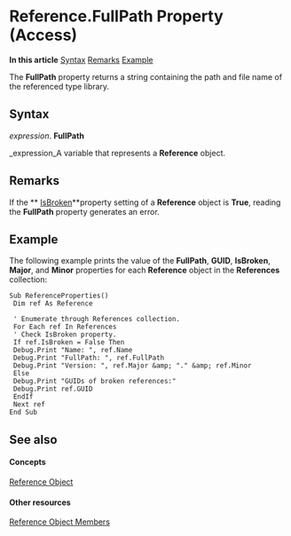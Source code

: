 
# Reference.FullPath Property (Access)

 **In this article**
 [Syntax](#sectionSection0)
 [Remarks](#sectionSection1)
 [Example](#sectionSection2)


The  **FullPath** property returns a string containing the path and file name of the referenced type library.

## Syntax
<a name="sectionSection0"> </a>

 _expression_. **FullPath**

 _expression_A variable that represents a  **Reference** object.


## Remarks
<a name="sectionSection1"> </a>

If the  ** [IsBroken](7a0bce38-0362-2645-a934-ddfb92322bcd.md)**property setting of a  **Reference** object is **True**, reading the  **FullPath** property generates an error.


## Example
<a name="sectionSection2"> </a>

The following example prints the value of the  **FullPath**,  **GUID**,  **IsBroken**,  **Major**, and  **Minor** properties for each **Reference** object in the **References** collection:


```
Sub ReferenceProperties() 
 Dim ref As Reference 
 
 ' Enumerate through References collection. 
 For Each ref In References 
 ' Check IsBroken property. 
 If ref.IsBroken = False Then 
 Debug.Print "Name: ", ref.Name 
 Debug.Print "FullPath: ", ref.FullPath 
 Debug.Print "Version: ", ref.Major &amp; "." &amp; ref.Minor 
 Else 
 Debug.Print "GUIDs of broken references:" 
 Debug.Print ref.GUID 
 EndIf 
 Next ref 
End Sub
```


## See also
<a name="sectionSection2"> </a>


#### Concepts


 [Reference Object](87853230-294e-7ab8-4aae-78b094b5e584.md)
#### Other resources


 [Reference Object Members](674e5168-6bb1-5316-2e99-b6175a7833be.md)
